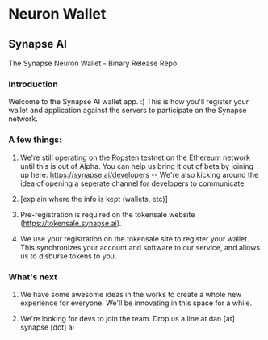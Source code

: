 # Neuron Wallet
## Synapse AI

The Synapse Neuron Wallet - Binary Release Repo

### Introduction

Welcome to the Synapse AI wallet app. :) This is how you'll register your wallet and application against the servers to participate on the Synapse network. 

### A few things:

1. We're still operating on the Ropsten testnet on the Ethereum network until this is out of Alpha. You can help us bring it out of beta by joining up here: https://synapse.ai/developers -- We're also kicking around the idea of opening a seperate channel for developers to communicate.

2. [explain where the info is kept (wallets, etc)]

3. Pre-registration is required on the tokensale website (https://tokensale.synapse.ai). 

4. We use your registration on the tokensale site to register your wallet. This synchronizes your account and software to our service, and allows us to disburse tokens to you.


### What's next

1. We have some awesome ideas in the works to create a whole new experience for everyone. We'll be innovating in this space for a while.

2. We're looking for devs to join the team. Drop us a line at dan [at] synapse [dot] ai
